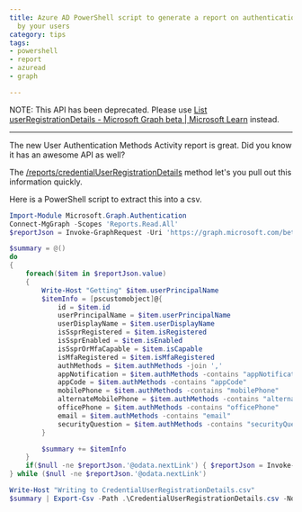 ```yaml
---
title: Azure AD PowerShell script to generate a report on authentication methods registered
  by your users
category: tips
tags:
- powershell
- report
- azuread
- graph

---
```

NOTE: This API has been deprecated. Please use [List userRegistrationDetails - Microsoft Graph beta | Microsoft Learn](https://learn.microsoft.com/en-us/graph/api/authenticationmethodsroot-list-userregistrationdetails?view=graph-rest-beta&tabs=http) instead.

***

The new User Authentication Methods Activity report is great. Did you know it has an awesome API as well?

The [/reports/credentialUserRegistrationDetails](https://docs.microsoft.com/en-us/graph/api/resources/credentialuserregistrationdetails?view=graph-rest-beta&preserve-view=true) method let's you pull out this information quickly.

Here is a PowerShell script to extract this into a csv.

```powershell
Import-Module Microsoft.Graph.Authentication
Connect-MgGraph -Scopes 'Reports.Read.All'
$reportJson = Invoke-GraphRequest -Uri 'https://graph.microsoft.com/beta/reports/credentialUserRegistrationDetails?$top=1000' -Method GET

$summary = @()
do
{
    foreach($item in $reportJson.value)
    {
        Write-Host "Getting" $item.userPrincipalName
        $itemInfo = [pscustomobject]@{
            id = $item.id
            userPrincipalName = $item.userPrincipalName
            userDisplayName = $item.userDisplayName
            isSsprRegistered = $item.isRegistered
            isSsprEnabled = $item.isEnabled
            isSsprOrMfaCapable = $item.isCapable
            isMfaRegistered = $item.isMfaRegistered
            authMethods = $item.authMethods -join ','
            appNotification = $item.authMethods -contains "appNotification"
            appCode = $item.authMethods -contains "appCode"
            mobilePhone = $item.authMethods -contains "mobilePhone"
            alternateMobilePhone = $item.authMethods -contains "alternateMobilePhone"
            officePhone = $item.authMethods -contains "officePhone"
            email = $item.authMethods -contains "email"
            securityQuestion = $item.authMethods -contains "securityQuestion"
        }

        $summary += $itemInfo
    }
    if($null -ne $reportJson.'@odata.nextLink') { $reportJson = Invoke-GraphRequest -Uri $reportJson.'@odata.nextLink' }
} while ($null -ne $reportJson.'@odata.nextLink') 

Write-Host "Writing to CredentialUserRegistrationDetails.csv"
$summary | Export-Csv -Path .\CredentialUserRegistrationDetails.csv -NoTypeInformation
```